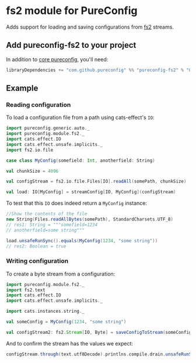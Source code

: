 # fs2 module for PureConfig

Adds support for loading and saving configurations from [fs2](https://github.com/functional-streams-for-scala/fs2) streams.

## Add pureconfig-fs2 to your project

In addition to [core pureconfig](https://github.com/pureconfig/pureconfig), you'll need:

```scala
libraryDependencies += "com.github.pureconfig" %% "pureconfig-fs2" % "0.17.5"
```

## Example
### Reading configuration

To load a configuration file from a path using cats-effect's `IO`:


```scala
import pureconfig.generic.auto._
import pureconfig.module.fs2._
import cats.effect.IO
import cats.effect.unsafe.implicits._
import fs2.io.file

case class MyConfig(somefield: Int, anotherfield: String)

val chunkSize = 4096

val configStream = fs2.io.file.Files[IO].readAll(somePath, chunkSize)

val load: IO[MyConfig] = streamConfig[IO, MyConfig](configStream)
```

To test that this `IO` does indeed return a `MyConfig` instance:
```scala
//Show the contents of the file
new String(Files.readAllBytes(somePath), StandardCharsets.UTF_8)
// res1: String = """somefield=1234
// anotherfield=some string"""

load.unsafeRunSync().equals(MyConfig(1234, "some string"))
// res2: Boolean = true
```

### Writing configuration

To create a byte stream from a configuration:

```scala
import pureconfig.module.fs2._
import fs2.text
import cats.effect.IO
import cats.effect.unsafe.implicits._

import cats.instances.string._

val someConfig = MyConfig(1234, "some string")

val configStream2: fs2.Stream[IO, Byte] = saveConfigToStream(someConfig)
```

And to confirm the stream has the values we expect:

```scala
configStream.through(text.utf8Decode).printlns.compile.drain.unsafeRunSync()
```

